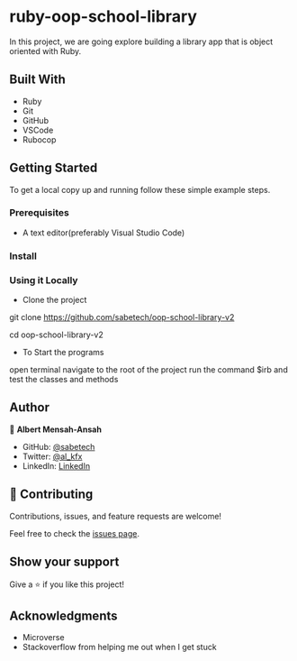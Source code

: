 # ruby-oop-school-library

In this project, we are going explore building a library app that is object oriented with Ruby.
## Built With

- Ruby
- Git
- GitHub
- VSCode
- Rubocop

## Getting Started

To get a local copy up and running follow these simple example steps.

### Prerequisites

- A text editor(preferably Visual Studio Code)

### Install

### Using it Locally

- Clone the project

git clone https://github.com/sabetech/oop-school-library-v2

cd oop-school-library-v2

- To Start the programs

open terminal
navigate to the root of the project
run the command $irb
and test the classes and methods


## Author

👤 **Albert Mensah-Ansah**

- GitHub: [@sabetech](https://github.com/sabetech)
- Twitter: [@al_kfx](https://twitter.com/al_kfx)
- LinkedIn: [LinkedIn](https://www.linkedin.com/in/albert-mensahansah)

## 🤝 Contributing

Contributions, issues, and feature requests are welcome!

Feel free to check the [issues page](../../issues/).

## Show your support

Give a ⭐️ if you like this project!

## Acknowledgments

- Microverse 
- Stackoverflow from helping me out when I get stuck
